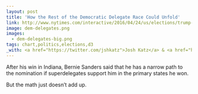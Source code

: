 ```yaml
---
layout: post
title: 'How the Rest of the Democratic Delegate Race Could Unfold'
link: http://www.nytimes.com/interactive/2016/04/24/us/elections/trump-gop-delegate-system-rigged.html
image: dem-delegates.png
images:
  - dem-delegates-big.png
tags: chart,politics,elections,d3
_with: <a href="https://twitter.com/jshkatz">Josh Katz</a> & <a href="http://kkrebeccalai.com/">K.K. Lai</a>
---
```


After his win in Indiana, Bernie Sanders said that he has a narrow path to the nomination if superdelegates support him in the primary states he won.

But the math just doesn’t add up.
